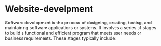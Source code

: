 # Website-develpment
Software development is the process of designing, creating, testing, and maintaining software applications or systems. It involves a series of stages to build a functional and efficient program that meets user needs or business requirements. These stages typically include:
